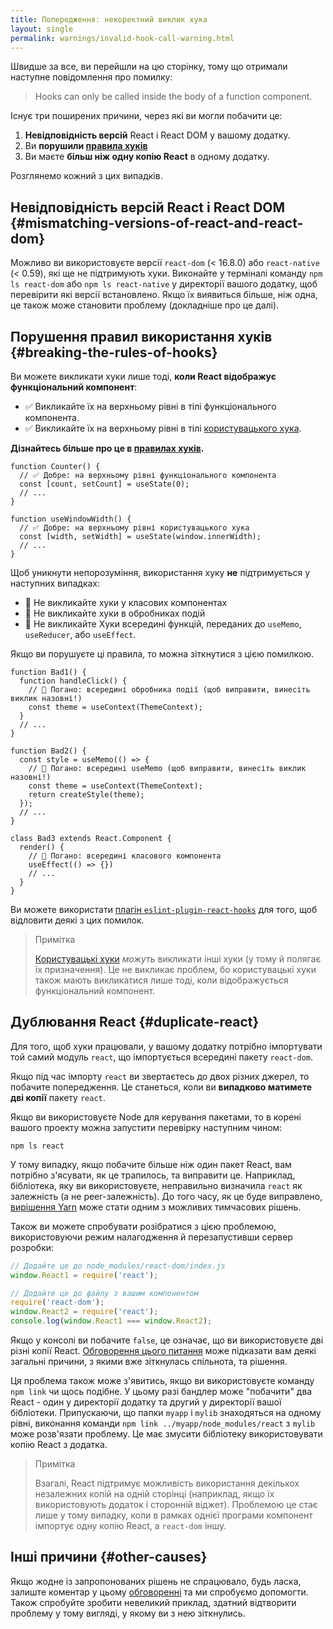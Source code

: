 ```yaml
---
title: Попередження: некоректний виклик хука
layout: single
permalink: warnings/invalid-hook-call-warning.html
---
```


Швидше за все, ви перейшли на цю сторінку, тому що отримали наступне повідомлення про помилку:

> Hooks can only be called inside the body of a function component.

Існує три поширених причини, через які ви могли побачити це:

1. **Невідповідність версій** React і React DOM у вашому додатку.
2. Ви **порушили [правила хуків](/docs/hooks-rules.html)**
3. Ви маєте **більш ніж одну копію React** в одному додатку.

Розглянемо кожний з цих випадків.

## Невідповідність версій React і React DOM {#mismatching-versions-of-react-and-react-dom}

Можливо ви використовуєте версії `react-dom` (< 16.8.0) або `react-native` (< 0.59), які ще не підтримують хуки. Виконайте у терміналі команду `npm ls react-dom` або `npm ls react-native` у директорії вашого додатку, щоб перевірити які версії встановлено. Якщо їх виявиться більше, ніж одна, це також може становити проблему (докладніше про це далі).

## Порушення правил використання хуків {#breaking-the-rules-of-hooks}

Ви можете викликати хуки лише тоді, **коли React відображує функціональний компонент**:

* ✅ Викликайте їх на верхньому рівні в тілі функціонального компонента.
* ✅ Викликайте їх на верхньому рівні в тілі [користувацького хука](/docs/hooks-custom.html).

**Дізнайтесь більше про це в [правилах хуків](/docs/hooks-rules.html).**

```js{2-3,8-9}
function Counter() {
  // ✅ Добре: на верхньому рівні функціонального компонента
  const [count, setCount] = useState(0);
  // ...
}

function useWindowWidth() {
  // ✅ Добре: на верхньому рівні користувацького хука
  const [width, setWidth] = useState(window.innerWidth);
  // ...
}
```

Щоб уникнути непорозуміння, використання хуку **не** підтримується у наступних випадках:

* 🔴 Не викликайте хуки у класових компонентах
* 🔴 Не викликайте хуки в обробниках подій
* 🔴 Не викликайте Хуки всередині функцій, переданих до `useMemo`, `useReducer`, або `useEffect`.

Якщо ви порушуєте ці правила, то можна зіткнутися з цією помилкою.

```js{3-4,11-12,20-21}
function Bad1() {
  function handleClick() {
    // 🔴 Погано: всередині обробника події (щоб виправити, винесіть виклик назовні!)
    const theme = useContext(ThemeContext);
  }
  // ...
}

function Bad2() {
  const style = useMemo(() => {
    // 🔴 Погано: всередині useMemo (щоб виправити, винесіть виклик назовні!)
    const theme = useContext(ThemeContext);
    return createStyle(theme);
  });
  // ...
}

class Bad3 extends React.Component {
  render() {
    // 🔴 Погано: всередині класового компонента
    useEffect(() => {})
    // ...
  }
}
```

Ви можете використати [плагін `eslint-plugin-react-hooks`](https://www.npmjs.com/package/eslint-plugin-react-hooks) для того, щоб відловити деякі з цих помилок.

>Примітка
>
>[Користувацькі хуки](/docs/hooks-custom.html) *можуть* викликати інші хуки (у тому й полягає їх призначення). Це не викликає проблем, бо користувацькі хуки також мають викликатися лише тоді, коли відображується функціональний компонент.

## Дублювання React {#duplicate-react}

Для того, щоб хуки працювали, у вашому додатку потрібно імпортувати той самий модуль `react`, що імпортується всередині пакету `react-dom`.

Якщо під час імпорту `react` ви звертаєтесь до двох різних джерел, то побачите попередження. Це станеться, коли ви **випадково матимете дві копії** пакету `react`.

Якщо ви використовуєте Node для керування пакетами, то в корені вашого проекту можна запустити перевірку наступним чином:

    npm ls react

У тому випадку, якщо побачите більше ніж один пакет React, вам потрібно з'ясувати, як це трапилось, та виправити це. Наприклад, бібліотека, яку ви використовуєте, неправильно визначила `react` як залежність (а не peer-залежність). До того часу, як це буде виправлено, [вирішення Yarn](https://yarnpkg.com/lang/en/docs/selective-version-resolutions/) може стати одним з можливих тимчасових рішень.

Також ви можете спробувати розібратися з цією проблемою, використовуючи режим налагодження й перезапустивши сервер розробки:

```js
// Додайте це до node_modules/react-dom/index.js
window.React1 = require('react');

// Додайте це до файлу з вашим компонентом
require('react-dom');
window.React2 = require('react');
console.log(window.React1 === window.React2);
```

Якщо у консолі ви побачите `false`, це означає, що ви використовуєте дві різні копії React. [Обговорення цього питання](https://github.com/facebook/react/issues/13991) може підказати вам деякі загальні причини, з якими вже зіткнулась спільнота, та рішення.

Ця проблема також може з'явитись, якщо ви використовуєте команду `npm link` чи щось подібне. У цьому разі бандлер може "побачити" два React - один у директорії додатку та другий у директорії вашої бібліотеки. Припускаючи, що папки `myapp` і `mylib` знаходяться на одному рівні, виконання команди `npm link ../myapp/node_modules/react` з `mylib` може розв'язати проблему. Це має змусити бібліотеку використовувати копію React з додатка.

>Примітка
>
>Взагалі, React підтримує можливість використання декількох незалежних копій на одній сторінці (наприклад, якщо їх використовують додаток і сторонній віджет). Проблемою це стає лише у тому випадку, коли в рамках однієї програми компонент імпортує одну копію React, а `react-dom` іншу.

## Інші причини {#other-causes}

Якщо жодне із запропонованих рішень не спрацювало, будь ласка, залиште коментар у цьому [обговоренні](https://github.com/facebook/react/issues/13991) та ми спробуємо допомогти. Також спробуйте зробити невеликий приклад, здатний відтворити проблему у тому вигляді, у якому ви з нею зіткнулись.
